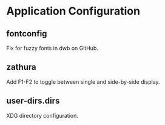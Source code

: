 # Application Configuration

## fontconfig
Fix for fuzzy fonts in dwb on GitHub.

## zathura
Add F1-F2 to toggle between single and side-by-side display.

## user-dirs.dirs
XDG directory configuration.
